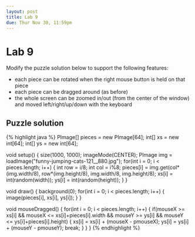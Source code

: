 ```yaml
---
layout: post
title: Lab 9
due: Thur Nov 30, 11:59pm
---
```


# Lab 9

Modify the puzzle solution below to support the following features:

- each piece can be rotated when the right mouse button is held on that piece
- each piece can be dragged around (as before)
- the whole screen can be zoomed in/out (from the center of the window) and moved left/right/up/down with the keyboard

## Puzzle solution

{% highlight java %}
PImage[] pieces = new PImage[64];
int[] xs = new int[64];
int[] ys = new int[64];

void setup()
{
  size(1000, 1000);
  imageMode(CENTER);
  PImage img = loadImage("funny-jumping-cats-121__880.jpg");
  for(int i = 0; i < pieces.length; i++)
  {
    int row = i/8;
    int col = i%8;
    pieces[i] = img.get(col*(img.width/8), row*(img.height/8), img.width/8, img.height/8);
    xs[i] = int(random(width));
    ys[i] = int(random(height));
  }
}

void draw()
{
  background(0);
  for(int i = 0; i < pieces.length; i++)
  {
    image(pieces[i], xs[i], ys[i]);
  }
}

void mouseDragged()
{
  for(int i = 0; i < pieces.length; i++)
  {
    if(mouseX >= xs[i] && mouseX <= xs[i]+pieces[i].width &&
      mouseY >= ys[i] && mouseY <= ys[i]+pieces[i].height)
    {
      xs[i] = xs[i] + (mouseX - pmouseX);
      ys[i] = ys[i] + (mouseY - pmouseY);
      break;
    }
  }
}
{% endhighlight %}

